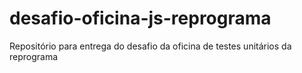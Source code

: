 # desafio-oficina-js-reprograma
Repositório para entrega do desafio da oficina de testes unitários da reprograma

